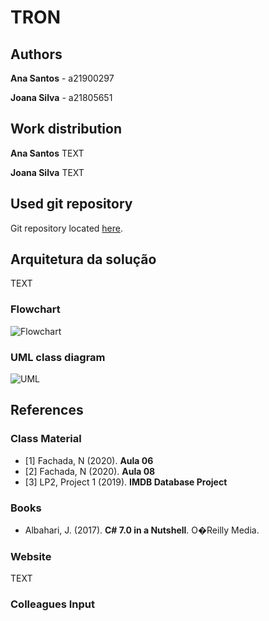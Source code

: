 
# TRON

## Authors

**Ana Santos** - a21900297

**Joana Silva** - a21805651

## Work distribution

**Ana Santos**
TEXT

**Joana Silva**
TEXT

## Used git repository

Git repository located [here](https://github.com/AnSantos99/Project1_LP2).

## Arquitetura da solução

TEXT

### Flowchart

![Flowchart](Flowchart.png)

### UML class diagram

![UML](UML.png)

## References

### Class Material

* \[1\] Fachada, N (2020). **Aula 06**
* \[2\] Fachada, N (2020). **Aula 08**
* \[3\] LP2, Project 1 (2019). **IMDB Database Project**

### Books

* Albahari, J. (2017). **C# 7.0 in a Nutshell**. O�Reilly Media.

### Website

TEXT

### Colleagues Input